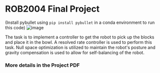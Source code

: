 # ROB2004 Final Project
(Install pybullet using ``` pip install pybullet ``` in a conda environment to run this code)
![image](https://github.com/akramekhairi/ROB2004-FinalProject/assets/84908314/e24354f3-6204-4340-bfcb-2aedcd543996)

The task is to implement a controller to get the robot to pick up the blocks and place it in the bowl.
A resolved rate controller is used to perform this task. Null space optimization is utilized to maintain the robot's posture and gravity compensation is used to allow for self-balancing of the robot.

### More details in the Project PDF
